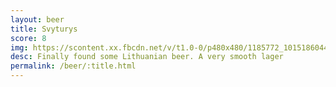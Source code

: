 ```yaml
---
layout: beer
title: Svyturys
score: 8
img: https://scontent.xx.fbcdn.net/v/t1.0-0/p480x480/1185772_10151860443958745_1792378907_n.jpg?oh=33569b05f5ef086287c8fff7e0603e60&oe=58708158
desc: Finally found some Lithuanian beer. A very smooth lager
permalink: /beer/:title.html
---
```

